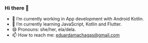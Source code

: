 ### Hi there 👋
- 🔭 I’m currently working in App development with Android Kotlin.
-  🌱 I’m currently learning JavaScript, Kotlin and Flutter.
- 😄 Pronouns: she/her, ela/dela.
- 📫 How to reach me: eduardamachagas@gmail.com
